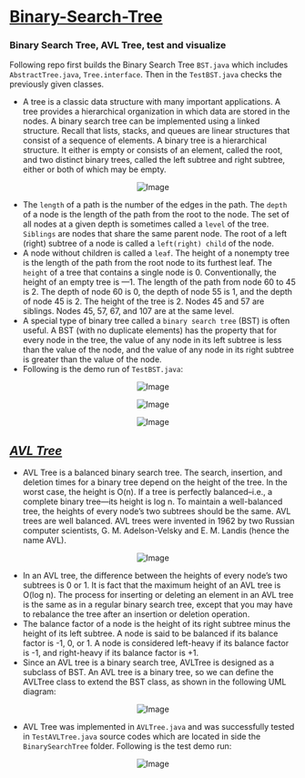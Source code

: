# [Binary-Search-Tree](https://en.wikipedia.org/wiki/Binary_search_tree)
### Binary Search Tree, AVL Tree, test and visualize 

Following repo first builds the Binary Search Tree `BST.java` which includes `AbstractTree.java`, `Tree.interface`. Then in the `TestBST.java` checks the previously given classes.

- A tree is a classic data structure with many important applications. A tree provides a hierarchical organization in which data are stored in the nodes. A binary search tree can be implemented using a linked structure. Recall that lists, stacks, and queues are linear structures that consist of a sequence of elements. A binary tree is a hierarchical structure. It either is empty or consists of an element, called the root, and two distinct binary trees, called the left subtree and right subtree, either or both of which may be empty.

<p align="center">
  <img src="https://user-images.githubusercontent.com/24220136/232390290-0af8bcec-88c9-4bf5-abe1-d1b43a8ec394.png" alt="Image">
</p>

- The `length`	of a path is the number of the edges in the path. The `depth` of a node is the length of the path from the root to the node. The set of all nodes at a given depth is sometimes called a `level` of the tree. `Siblings` are nodes that share the same parent node. The root of a left (right) subtree of a node is called a `left(right) child` of the node.
- A node without children is called a `leaf`. The height of a nonempty tree is the length of the path from the root node to its furthest leaf. The `height` of a tree that contains a single node is 0. Conventionally, the height of an empty tree is —1. The length of the path from node 60 to 45 is 2. The depth of node 60 is 0, the depth of node 55 is 1, and the depth of node 45 is 2. The height of the tree is 2. Nodes 45 and 57 are siblings. Nodes 45, 57, 67, and 107 are at the same level. 
- A special type of binary tree called a `binary search tree` (BST) is often useful. A BST (with no duplicate elements) has the property that for every node in the tree, the value of any node in its left subtree is less than the value of the node, and the value of any node in its right subtree is greater than the value of the node.
- Following is the demo run of `TestBST.java`:

<p align="center">
  <img src="https://user-images.githubusercontent.com/24220136/232379641-2f371503-f4a3-48cc-a2bc-50ecf3a7294c.png" alt="Image">
</p>

<p align="center">
  <img src="https://user-images.githubusercontent.com/24220136/232404617-5f73b177-f490-432d-914f-17aba13d0446.png" alt="Image">
</p>

<p align="center">
  <img src="https://user-images.githubusercontent.com/24220136/232405847-ce4a3d42-316f-4b89-a491-2a175717e2c3.png" alt="Image">
</p>

*[AVL Tree](https://en.wikipedia.org/wiki/AVL_tree)*
------------------

- AVL Tree is a balanced binary search tree. The search, insertion, and deletion times for a binary tree depend on the height of the tree. In the worst case, the height is O(n). If a tree is perfectly balanced–i.e., a complete binary tree—its height is log n. To maintain a well-balanced tree, the heights of every node’s two subtrees should be the same. AVL trees are well balanced. AVL trees were invented in 1962 by two Russian computer scientists, G. M. Adelson-Velsky and E. M. Landis (hence the name AVL). 

<p align="center">
  <img src="https://user-images.githubusercontent.com/24220136/232673329-b9df65c7-fdf4-482e-ba09-c98c7c894b01.png" alt="Image">
</p>

- In an AVL tree, the difference between the heights of every node’s two subtrees is 0 or 1. It is fact that the maximum height of an AVL tree is O(log n). The process for inserting or deleting an element in an AVL tree is the same as in a regular binary search tree, except that you may have to rebalance the tree after an insertion or deletion operation.
- The balance factor of a node is the height of its right subtree minus the height of its left subtree. A node is said to be balanced if its balance factor is -1, 0, or 1. A node is considered left-heavy if its balance factor is -1, and right-heavy if its balance factor is +1.
- Since an AVL tree is a binary search tree, AVLTree is designed as a subclass of BST. An AVL tree is a binary tree, so we can define the AVLTree class to extend the BST class, as shown in the following UML diagram:

<p align="center">
  <img src="https://user-images.githubusercontent.com/24220136/232673155-7d72b908-4945-4421-aa1d-d9616f929210.png" alt="Image">
</p>

- AVL Tree was implemented in `AVLTree.java` and was successfully tested in `TestAVLTree.java` source codes which are located in side the `BinarySearchTree` folder. Following is the test demo run:

<p align="center">
  <img src="https://user-images.githubusercontent.com/24220136/232673536-4c04ff7c-803e-42e0-87a4-b28c64d5dfd5.png" alt="Image">
</p>
